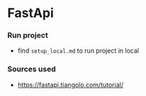 # FastApi 

### Run project
* find `setup_local.md` to run project in local
    

### Sources used
* https://fastapi.tiangolo.com/tutorial/


    
